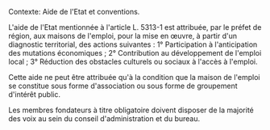 Contexte: Aide de l'Etat et conventions.

L'aide de l'Etat mentionnée à l'article L. 5313-1 est attribuée, par le préfet de région, aux maisons de l'emploi, pour la mise en œuvre, à partir d'un diagnostic territorial, des actions suivantes : 1° Participation à l'anticipation des mutations économiques ; 2° Contribution au développement de l'emploi local ; 3° Réduction des obstacles culturels ou sociaux à l'accès à l'emploi.

Cette aide ne peut être attribuée qu'à la condition que la maison de l'emploi se constitue sous forme d'association ou sous forme de groupement d'intérêt public.

Les membres fondateurs à titre obligatoire doivent disposer de la majorité des voix au sein du conseil d'administration et du bureau.